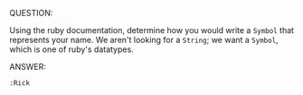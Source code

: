 QUESTION:

Using the ruby documentation, determine how you would write a `Symbol` that represents your name. We aren't
looking for a `String`; we want a `Symbol`, which is one of ruby's datatypes.

ANSWER:

`:Rick`
